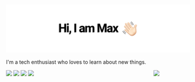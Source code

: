 ![Header image](https://github.com/MassimilianoSartore/MassimilianoSartore/blob/master/Assets/logo.png)

I'm a tech enthusiast who loves to learn about new things. 

<img align='right' src='https://media.giphy.com/media/bcKmIWkUMCjVm/giphy.gif' width='100"'>


[![](https://img.shields.io/badge/Follow-SwayWasTaken-lightgrey?logo=twitter&style=minimal&link=https://twitter.com/swaywastaken)](https://twitter.com/swaywastaken)
[![](https://img.shields.io/badge/-massimiliano.sartore@protonmail.com-blue?style=flat-rounded&logo=Protonmail&logoColor=white&link=mailto:massimiliano.sartore@protonmail.com)](mailto:massimiliano.sartore@protonmail.com)
![](https://github-readme-stats.vercel.app/api?username=MassimilianoSartore&show_icons=true&theme=white&include_all_commits=true&count_private=true)
![](https://github-readme-stats.vercel.app/api/top-langs/?username=MassimilianoSartore&layout=compact&theme=white)
